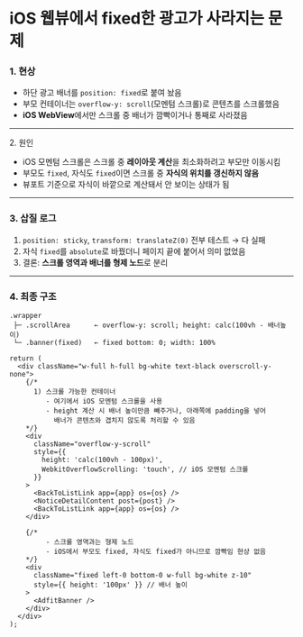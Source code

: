 # iOS 웹뷰에서 fixed한 광고가 사라지는 문제



### 1. 현상

* 하단 광고 배너를 `position: fixed`로 붙여 놨음
* 부모 컨테이너는 `overflow‑y: scroll`(모멘텀 스크롤)로 콘텐츠를 스크롤했음
* **iOS WebView**에서만 스크롤 중 배너가 깜빡이거나 통째로 사라졌음

***

2\. 원인

* iOS 모멘텀 스크롤은 스크롤 중 **레이아웃 계산**을 최소화하려고 부모만 이동시킴
* 부모도 `fixed`, 자식도 `fixed`이면 스크롤 중 **자식의 위치를 갱신하지 않음**
* 뷰포트 기준으로 자식이 바깥으로 계산돼서 안 보이는 상태가 됨

***

### 3. 삽질 로그

1. `position: sticky`, `transform: translateZ(0)` 전부 테스트 → 다 실패
2. 자식 `fixed`를 `absolute`로 바꿨더니 페이지 끝에 붙어서 의미 없었음
3. 결론: **스크롤 영역과 배너를 형제 노드**로 분리

***

### 4. 최종 구조

```
.wrapper
 ├─ .scrollArea      ← overflow-y: scroll; height: calc(100vh - 배너높이)
 └─ .banner(fixed)   ← fixed bottom: 0; width: 100%
```

```tsx
return (
  <div className="w-full h-full bg-white text-black overscroll-y-none">
    {/*
      1) 스크롤 가능한 컨테이너
         - 여기에서 iOS 모멘텀 스크롤을 사용
         - height 계산 시 배너 높이만큼 빼주거나, 아래쪽에 padding을 넣어
           배너가 콘텐츠와 겹치지 않도록 처리할 수 있음
    */}
    <div
      className="overflow-y-scroll"
      style={{
        height: 'calc(100vh - 100px)',
        WebkitOverflowScrolling: 'touch', // iOS 모멘텀 스크롤
      }}
    >
      <BackToListLink app={app} os={os} />
      <NoticeDetailContent post={post} />
      <BackToListLink app={app} os={os} />
    </div>

    {/*
         - 스크롤 영역과는 형제 노드
         - iOS에서 부모도 fixed, 자식도 fixed가 아니므로 깜빡임 현상 없음
    */}
    <div
      className="fixed left-0 bottom-0 w-full bg-white z-10"
      style={{ height: '100px' }} // 배너 높이
    >
      <AdfitBanner />
    </div>
  </div>
);
```

